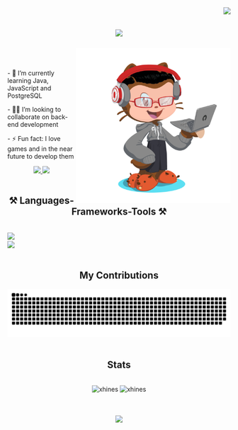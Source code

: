 <img align="right" src="https://visitor-badge.laobi.icu/badge?page_id=salesp07.salesp07"/>

<h1 align="center"> 
  <a href="https://git.io/typing-svg">
    <img src="https://readme-typing-svg.herokuapp.com/?font=Righteous&size=35&center=true&vCenter=true&width=500&height=70&duration=4000&lines=Hi+There!+👋;+I'm+Robin+Chang!;" />
  </a>
</h1>

<div>
  <img align="right" width="350" height="350" src="https://github.com/xhines/MyOctocat/blob/main/My_Octocat.png"/>
  <br>
  <br>
  <p>- 🌱 I’m currently learning Java, JavaScript and PostgreSQL</p>
  <p>- 🤲🏻 I’m looking to collaborate on back-end development</p>
  <p>- ⚡ Fun fact: I love games and in the near future to develop them</p>
</div>

<div align="center">
  <a href = "mailto:charobin@gmail.com"> 
    <img src="https://img.shields.io/badge/Gmail-333333?style=for-the-badge&logo=gmail&logoColor=white" target="_blank" >
  </a>
  <a href = "https://www.linkedin.com/in/robin-chang01/ target="_blank"> 
    <img src="https://img.shields.io/badge/LinkedIn-0077B5?style=for-the-badge&logo=linkedin&logoColor=white" target="_blank" ></a> 
</div>
<br>

<div align="left">
  <h2 align="center"> ⚒️ Languages-Frameworks-Tools ⚒️ </h2>
    <br>
  <a href="https://skillicons.dev">
    <img src="https://skillicons.dev/icons?i=java,cs,js,dotnet,mysql" /><br>
    <img src="https://skillicons.dev/icons?i=bootstrap,css,html,github,hibernate,spring,idea,visualstudio,vscode,postman" />
  </a>
</div>

<br>
 
<div align="center">
  <h2> My Contributions </h2>
  <img alt="snake eating my contribution" src="https://raw.githubusercontent.com/salesp07/salesp07/output/github-contribution-grid-snake.svg" />
  <br><br>
</div>

<h2 align="center"> Stats </h2>
<br>
<div align="center">
  <img height="163em" src="https://github-readme-stats.vercel.app/api/?username=xhines&show_icons=true&theme=react&include_all_commits=true&count_private=true" alt="xhines"/>
  <img height="163em" src="https://github-readme-stats.vercel.app/api/top-langs/?username=xhines&layout=compact&langs_count=7&theme=react" alt="xhines"/>
</div>

<br>

<h2 align="center"> 
  <a href="https://git.io/typing-svg">
    <img src="https://readme-typing-svg.herokuapp.com/?font=Righteous&size=35&center=true&vCenter=true&width=500&height=70&duration=4000&lines=Thanks+for+Visiting+👋;+Send+me+a+message+on+LinkedIn!;" />
  </a>
</h1>
